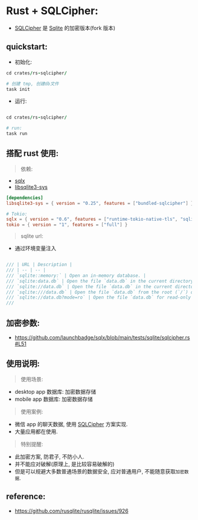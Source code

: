 # Rust + SQLCipher:

- [SQLCipher]() 是 [Sqlite]() 的加密版本(fork 版本)

## quickstart:

- 初始化:

```ruby
cd crates/rs-sqlcipher/

# 创建 tmp, 创建db文件
task init

```

- 运行:

```ruby

cd crates/rs-sqlcipher/

# run:
task run


```

## 搭配 rust 使用:

> 依赖:

- [sqlx](https://github.com/launchbadge/sqlx)
- [libsqlite3-sys](https://crates.io/crates/libsqlite3-sys)

```toml
[dependencies]
libsqlite3-sys = { version = "0.25", features = ["bundled-sqlcipher"] }

# Tokio:
sqlx = { version = "0.6", features = ["runtime-tokio-native-tls", "sqlite"] }
tokio = { version = "1", features = ["full"] }


```

> sqlite url:

- 通过环境变量注入

```rust

/// | URL | Description |
/// | -- | -- |
/// `sqlite::memory:` | Open an in-memory database. |
/// `sqlite:data.db` | Open the file `data.db` in the current directory. |
/// `sqlite://data.db` | Open the file `data.db` in the current directory. |
/// `sqlite:///data.db` | Open the file `data.db` from the root (`/`) directory. |
/// `sqlite://data.db?mode=ro` | Open the file `data.db` for read-only access. |
///

```


## 加密参数: 


- https://github.com/launchbadge/sqlx/blob/main/tests/sqlite/sqlcipher.rs#L51



## 使用说明:

> 使用场景:

- desktop app 数据库: 加密数据存储
- mobile app 数据库: 加密数据存储

> 使用案例:

- 微信 app 的聊天数据, 使用 [SQLCipher]() 方案实现.
- 大量应用都在使用.

> 特别提醒:

- 此加密方案, 防君子, 不防小人.
- 并不能应对破解(原理上, 是比较容易破解的)
- 但是可以规避大多数普通场景的数据安全, 应对普通用户, 不能随意获取`加密数据`.



## reference:

- https://github.com/rusqlite/rusqlite/issues/926
